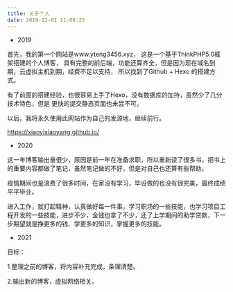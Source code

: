 ```yaml
---
title: 关于个人
date: 2019-12-01 11:08:23
---
```



- 2019

首先，我的第一个网站是www.yteng3456.xyz，
这是一个基于ThinkPHP5.0框架搭建的个人博客，
具有完整的前后端，功能还算齐全，但是因为现在域名到期，云虚拟主机到期，经费不足以支持，
所以找到了Github + Hexo 的搭建方式。

有了前面的搭建经验，也很容易上手了Hexo，没有数据库的加持，虽然少了几分技术特色，但是
更快的提交静态页面也未尝不可。


以后，我将永久使用此网站作为自己的发源地，继续前行。

https://xiaoyixiaoyang.github.io/



- 2020

这一年博客输出量很少，原因是前一年在准备求职，所以重新读了很多书，把书上的重要内容都做了笔记，虽然笔记做的不好，但是对自己也还算有些帮助。



疫情期间也是浪费了很多时间，在家没有学习，毕设做的也没有很完美，最终成绩平平毕业。



进入工作，就打起精神，认真做好每一件事，学习职场的一些技能，也学习项目工程开发的一些技能，进步不少，金钱也拿了不少，还了上学期间的助学贷款，下一步期望就是挣更多的钱、学更多的知识，掌握更多的技能。



- 2021

目标：

1.整理之前的博客，将内容补充完成，条理清楚。

2.输出新的博客，虚拟网络相关。